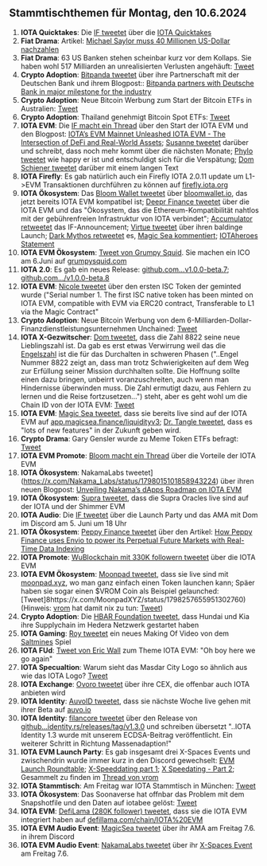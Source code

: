 ## Stammtischthemen für Montag, den 10.6.2024

1. **IOTA Quicktakes**: Die [IF tweetet](https://x.com/iota/status/1797553863689482388) über die [IOTA Quicktakes](https://x.com/iota/status/1797553863689482388)
2. **Fiat Drama**: Artikel: [Michael Saylor muss 40 Millionen US-Dollar nachzahlen](https://www.btc-echo.de/schlagzeilen/michael-saylor-muss-40-millionen-us-dollar-nachzahlen-185819/)
3. **Fiat Drama**: 63 US Banken stehen scheinbar kurz vor dem Kollaps. Sie haben wohl 517 Milliarden an unrealisierten Verlusten angehäuft: [Tweet](https://x.com/burrytracker/status/1797783327631364185)
4. **Crypto Adoption**: [Bitpanda tweetet](https://x.com/Bitpanda_global/status/1797890650806853752) über ihre Partnerschaft mit der Deutschen Bank und ihrem Blogpost:: [Bitpanda partners with Deutsche Bank in major milestone for the industry](https://blog.bitpanda.com/en/bitpanda-partners-deutsche-bank-major-milestone-industry)
5. **Crypto Adoption**: Neue Bitcoin Werbung zum Start der Bitcoin ETFs in Australien: [Tweet](https://x.com/blocktrainer/status/1797751898969129164)
6. **Crypto Adoption**: Thailand genehmigt Bitcoin Spot ETFs: [Tweet](https://x.com/BitcoinMagazine/status/1797926469509038476)
7. **IOTA EVM**: Die [IF macht ein Thread](https://x.com/iota/status/1797984324119101845) über den Start der IOTA EVM und den Blogpost: [IOTA’s EVM Mainnet Unleashed IOTA EVM - The Intersection of DeFi and Real-World Assets](https://blog.iota.org/iotas-evm-mainnet-launch/); [Susanne tweetet](https://x.com/SusanneKrone/status/1797987363987288374) darüber und schreibt, dass noch mehr kommt über die nächsten Monate; [Phylo tweetet](https://x.com/PhyloIota/status/1797996682329936230) wie happy er ist und entschuldigt sich für die Verspätung; [Dom Schiener tweetet](https://x.com/DomSchiener/status/1798003064265216185) darüber mit einem langen Text
8. **IOTA Firefly**: Es gab natürlich auch ein Firefly IOTA 2.0.11 update um L1->EVM Transaktionen durchführen zu können auf [firefly.iota.org](https://firefly.iota.org/)
9. **IOTA Ökosystem**: Das [Bloom Wallet tweetet](https://x.com/bloomwalletio/status/1797985291720094095) über [bloomwallet.io](https://bloomwallet.io/), das jetzt bereits IOTA EVM kompatibel ist; [Deepr Finance tweetet](https://x.com/DeeprFinance/status/1797986736355541208) über die IOTA EVM und das "Ökosystem, das die Ethereum-Kompatibilität nahtlos mit der gebührenfreien Infrastruktur von IOTA verbindet"; [Accumulator retweetet](https://x.com/ACCU_DeFi/status/1797987452755534290) das IF-Announcement; [Virtue tweetet](https://x.com/Virtue_Money/status/1797993210771341690) über ihren baldinge Launch; [Dark Mythos retweetet](https://x.com/DarkMythosIOTA/status/1797986810712264723) es, [Magic Sea kommentiert](https://x.com/MagicSeaDEX/status/1797992632351953220); [IOTAheroes Statement](https://x.com/IotaHeroes/status/1798278028331733180)
10. **IOTA EVM Ökosystem**:  [Tweet von Grumpy Squid](https://x.com/Grumpy__Squid/status/1797994002723274856). Sie machen ein ICO am 6.Juni auf [grumpysquid.com](grumpysquid.com)
11. **IOTA 2.0**: Es gab ein neues Release: [github.com...v1.0.0-beta.7](https://github.com/iotaledger/iota-core/releases/tag/v1.0.0-beta.7); [github.com.../v1.0.0-beta.8](https://github.com/iotaledger/iota-core/releases/tag/v1.0.0-beta.8)
12. **IOTA EVM**: [Nicole tweetet](https://x.com/cheerful_nicole/status/1797993816437531116) über den ersten ISC Token der geminted wurde ("Serial number 1. The first ISC native token has been minted on IOTA EVM, compatible with EVM via ERC20 contract, Transferable to L1 via the Magic Contract"
13. **Crypto Adoption**: Neue Bitcoin Werbung von dem 6-Milliarden-Dollar-Finanzdienstleistungsunternehmen Unchained: [Tweet](https://x.com/BitcoinMagazine/status/1798412802400329982)
14. **IOTA X-Gezwitscher**: [Dom tweetet](https://x.com/DomSchiener/status/1797999455951843337), dass die Zahl 8822 seine neue Lieblingszahl ist. Da gab es erst etwas Verwirrung weil das die [Engelszahl](https://sternenpfade.com/engelszahl-8822-bedeutung) ist die für das Durchalten in schweren Phasen ("..Engel Nummer 8822 zeigt an, dass man trotz Schwierigkeiten auf dem Weg zur Erfüllung seiner Mission durchhalten sollte. Die Hoffnung sollte einen dazu bringen, unbeirrt voranzuschreiten, auch wenn man Hindernisse überwinden muss. Die Zahl ermutigt dazu, aus Fehlern zu lernen und die Reise fortzusetzen...") steht, aber es geht wohl um die Chain ID von der IOTA EVM: [Tweet](https://x.com/_Chris_Cowell/status/1798011545928245549)
15. **IOTA EVM**: [Magic Sea tweetet](https://x.com/MagicSeaDEX/status/1797985944735293538), dass sie bereits live sind auf der IOTA EVM auf [app.magicsea.finance/liquidityv3](https://app.magicsea.finance/liquidityv3); [Dr. Tangle tweetet](https://x.com/dr_tangle/status/1797987377375531187), dass es "lots of new features" in der Zukunft geben wird.
16. **Crypto Drama**: Gary Gensler wurde zu Meme Token ETFs befragt: [Tweet](https://x.com/Cointelegraph/status/1798370698550743428)
17. **IOTA EVM Promote**: [Bloom macht ein Thread](https://x.com/bloomwalletio/status/1798344580146008500) über die Vorteile der IOTA EVM
18. **IOTA Ökosystem**: NakamaLabs tweetet](https://x.com/Nakama_Labs/status/1798015101858943224) über ihren neuen Blogpost: [Unveiling Nakama’s dApps Roadmap on IOTA EVM](https://medium.com/@NakamaLabs/unveiling-nakamas-dapps-roadmap-on-iota-evm-c08eb009df46)
19. **IOTA Ökosystem**: [Supra tweetet](https://x.com/SUPRA_Labs/status/1798032507595833546), dass die Supra Oracles live sind auf der IOTA und der Shimmer EVM
20. **IOTA Audio**: Die [IF tweetet](https://x.com/iota/status/1798037089713598821) über die Launch Party und das AMA mit Dom im Discord am 5. Juni um 18 Uhr
21. **IOTA Ökosystem**: [Peppy Finance tweetet](https://x.com/Peppy_finance/status/1798011809439584727) über den Artikel: [How Peppy Finance uses Envio to power its Perpetual Future Markets with Real-Time Data Indexing](https://docs.envio.dev/blog/envio-real-time-indexing-powers-peppy-finance)
22. **IOTA Promote**: [WuBlockchain mit 330K followern tweetet](https://x.com/WuBlockchain/status/1797984708514762840) über die IOTA EVM
23. **IOTA EVM Ökosystem**: [Moonpad tweetet](https://x.com/MoonpadXYZ/status/1798244724404531657), dass sie live sind mit [moonpad.xyz](https://moonpad.xyz/), wo man ganz einfach einen Token launchen kann; Späer haben sie sogar einen $VROM Coin als Beispiel gelaunched: [Tweet]8https://x.com/MoonpadXYZ/status/1798257655951302760) (Hinweis: [vrom](https://x.com/Vrom14286662) hat damit nix zu tun: [Tweet](https://x.com/Vrom14286662/status/1798263887751741783))
24. **Crypto Adoption**: Die [HBAR Foundation tweetet](https://x.com/HBAR_foundation/status/1797660208111460828), dass Hundai und Kia ihre Supplychain im Hedera Netzwerk gestartet haben
25. **IOTA Gaming**: [Roy tweetet](https://x.com/SaltminesRoy/status/1798177921221505100) ein neues Making Of Video von dem [Saltmines](https://x.com/SaltminesCo) Spiel
26. **IOTA FUd**: [Tweet von Eric Wall](https://x.com/ercwl/status/1798089308487700740) zum Theme IOTA EVM: "Oh boy here we go again"
27. **IOTA Specualtion**: Warum sieht das Masdar City Logo so ähnlich aus wie das IOTA Logo? [Tweet](https://x.com/Vrom14286662/status/1798321319131717886)
28. **IOTA Exchange**: [Ovoro tweetet](https://x.com/AppOvoro/status/1798293717322813864) über ihre CEX, die offenbar auch IOTA anbieten wird
29. **IOTA Identity**: [AuvoID tweetet](https://x.com/AuvoDigital/status/1798320601247232467), dass sie nächste Woche live gehen mit ihrer Beta auf [auvo.io](https://auvo.io/)
30. **IOTA Identity**: [filancore tweetet](https://x.com/FilancoreGmbH/status/1798327744532770947) über den Release von [github...identity.rs/releases/tag/v1.3.0](https://github.com/iotaledger/identity.rs/releases/tag/v1.3.0) und schreiben übersetzt "..IOTA Identity 1.3 wurde mit unserem ECDSA-Beitrag veröffentlicht. Ein weiterer Schritt in Richtung Massenadaption!"
31. **IOTA EVM Launch Party**: Es gab insgesamt drei X-Spaces Events und zwischendrin wurde immer kurz in den Discord gewechselt: [EVM Launch Roundtable](https://x.com/iota/status/1798386742925660624); [X-Speeddating part 1](https://x.com/iota/status/1798401913542840509); [X Speedating - Part 2](https://x.com/iota/status/1798414453765185621); Gesammelt zu finden im [Thread von vrom](https://x.com/Vrom14286662/status/1798616980158910733)
32. **IOTA Stammtisch**: Am Freitag war IOTA Stammtisch in München: [Tweet](https://x.com/IotaMunchen/status/1798582721603903637)
33. **IOTA Ökosystem**: Das Soonaverse hat offnbar das Problem mit dem Snapshotfile und den Daten auf iotabee gelöst: [Tweet](https://x.com/soon_labs/status/1798445506777227605)
34. **IOTA EVM**:  [DefiLama (280K follower) tweetet](https://x.com/DefiLlama/status/1798444832165413321), dass sie die IOTA EVM integriert haben auf [defillama.com/chain/IOTA%20EVM](https://defillama.com/chain/IOTA%20EVM)
35. **IOTA EVM Audio Event**: [MagicSea tweetet](https://x.com/MagicSeaDEX/status/1798595682015789533) über ihr AMA am Freitag 7.6. in ihrem Discord
36. **IOTA EVM Audio Event**: [NakamaLabs tweetet](https://x.com/Nakama_Labs/status/1798380988889719069) über ihr [X-Spaces Event](https://x.com/i/spaces/1YpKkwZAeZEKj) am Freitag 7.6.
